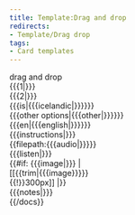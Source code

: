 ```yaml
---
title: Template:Drag and drop
redirects:
- Template/Drag drop
tags:
- Card templates
---
```


<div class="card" data-type="vocabulary" data-children="object">
<div data-name="type" data-children="string">drag and drop</div>
<div data-name="from" data-children="string">{{{1|}}}</div>
<div data-name="to" data-children="string">{{{2|}}}</div>
<div data-name="icelandic">{{{is|{{{icelandic|}}}}}}</div>
<div data-name="other_options">{{{other options|{{{other|}}}}}}</div>
<div data-name="english">{{{en|{{{english|}}}}}}</div>
<div data-name="instructions">{{{instructions|}}}</div>
<div data-name="audio" data-children="string" class="hidden">{{filepath:{{{audio|}}}}}</div>
<div data-name="listen" data-children="boolean">{{{listen|}}}</div>
<div data-name="image" style="max-width:150px">{{#if: {{{image|}}} | [[{{trim|{{{image}}}}}{{!}}300px]] |}}</div>
<div data-name="notes">{{{notes|}}}</div>
</div>
{{/docs}}

